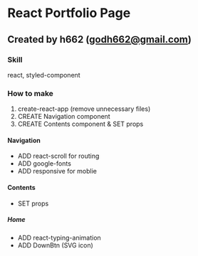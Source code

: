 # React Portfolio Page

## Created by h662 (<godh662@gmail.com>)

### Skill

react, styled-component

### How to make

1. create-react-app (remove unnecessary files)
2. CREATE Navigation component
3. CREATE Contents component & SET props

#### Navigation

- ADD react-scroll for routing
- ADD google-fonts
- ADD responsive for moblie

#### Contents

- SET props

##### Home

- ADD react-typing-animation
- ADD DownBtn (SVG icon)
